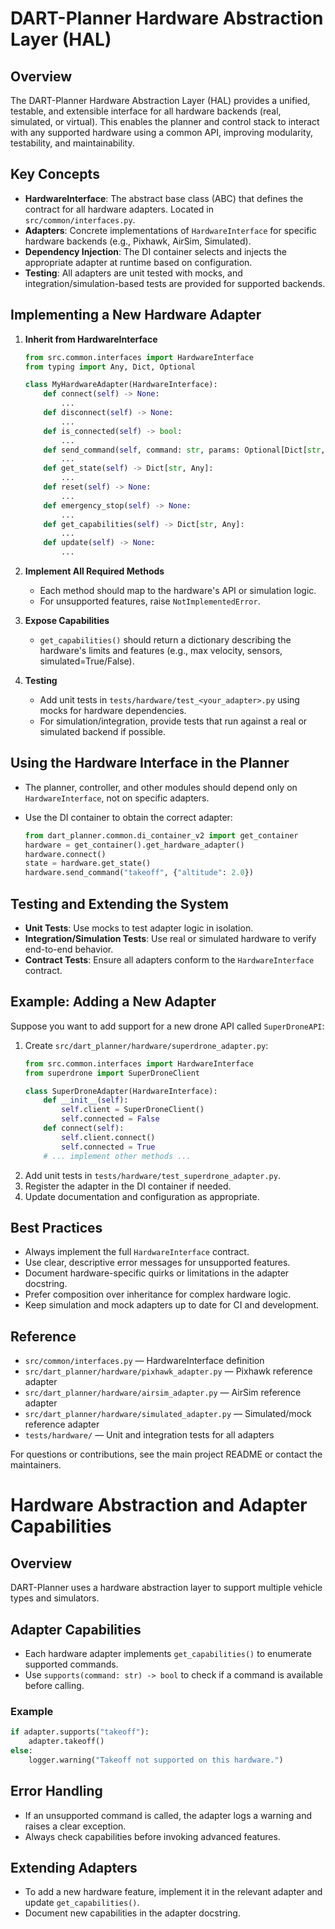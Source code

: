 # DART-Planner Hardware Abstraction Layer (HAL)

## Overview

The DART-Planner Hardware Abstraction Layer (HAL) provides a unified, testable, and extensible interface for all hardware backends (real, simulated, or virtual). This enables the planner and control stack to interact with any supported hardware using a common API, improving modularity, testability, and maintainability.

## Key Concepts

- **HardwareInterface**: The abstract base class (ABC) that defines the contract for all hardware adapters. Located in `src/common/interfaces.py`.
- **Adapters**: Concrete implementations of `HardwareInterface` for specific hardware backends (e.g., Pixhawk, AirSim, Simulated).
- **Dependency Injection**: The DI container selects and injects the appropriate adapter at runtime based on configuration.
- **Testing**: All adapters are unit tested with mocks, and integration/simulation-based tests are provided for supported backends.

## Implementing a New Hardware Adapter

1. **Inherit from HardwareInterface**

   ```python
   from src.common.interfaces import HardwareInterface
   from typing import Any, Dict, Optional

   class MyHardwareAdapter(HardwareInterface):
       def connect(self) -> None:
           ...
       def disconnect(self) -> None:
           ...
       def is_connected(self) -> bool:
           ...
       def send_command(self, command: str, params: Optional[Dict[str, Any]] = None) -> Any:
           ...
       def get_state(self) -> Dict[str, Any]:
           ...
       def reset(self) -> None:
           ...
       def emergency_stop(self) -> None:
           ...
       def get_capabilities(self) -> Dict[str, Any]:
           ...
       def update(self) -> None:
           ...
   ```

2. **Implement All Required Methods**
   - Each method should map to the hardware's API or simulation logic.
   - For unsupported features, raise `NotImplementedError`.

3. **Expose Capabilities**
   - `get_capabilities()` should return a dictionary describing the hardware's limits and features (e.g., max velocity, sensors, simulated=True/False).

4. **Testing**
   - Add unit tests in `tests/hardware/test_<your_adapter>.py` using mocks for hardware dependencies.
   - For simulation/integration, provide tests that run against a real or simulated backend if possible.

## Using the Hardware Interface in the Planner

- The planner, controller, and other modules should depend only on `HardwareInterface`, not on specific adapters.
- Use the DI container to obtain the correct adapter:

  ```python
  from dart_planner.common.di_container_v2 import get_container
  hardware = get_container().get_hardware_adapter()
  hardware.connect()
  state = hardware.get_state()
  hardware.send_command("takeoff", {"altitude": 2.0})
  ```

## Testing and Extending the System

- **Unit Tests**: Use mocks to test adapter logic in isolation.
- **Integration/Simulation Tests**: Use real or simulated hardware to verify end-to-end behavior.
- **Contract Tests**: Ensure all adapters conform to the `HardwareInterface` contract.

## Example: Adding a New Adapter

Suppose you want to add support for a new drone API called `SuperDroneAPI`:

1. Create `src/dart_planner/hardware/superdrone_adapter.py`:
   ```python
   from src.common.interfaces import HardwareInterface
   from superdrone import SuperDroneClient

   class SuperDroneAdapter(HardwareInterface):
       def __init__(self):
           self.client = SuperDroneClient()
           self.connected = False
       def connect(self):
           self.client.connect()
           self.connected = True
       # ... implement other methods ...
   ```
2. Add unit tests in `tests/hardware/test_superdrone_adapter.py`.
3. Register the adapter in the DI container if needed.
4. Update documentation and configuration as appropriate.

## Best Practices

- Always implement the full `HardwareInterface` contract.
- Use clear, descriptive error messages for unsupported features.
- Document hardware-specific quirks or limitations in the adapter docstring.
- Prefer composition over inheritance for complex hardware logic.
- Keep simulation and mock adapters up to date for CI and development.

## Reference

- `src/common/interfaces.py` — HardwareInterface definition
- `src/dart_planner/hardware/pixhawk_adapter.py` — Pixhawk reference adapter
- `src/dart_planner/hardware/airsim_adapter.py` — AirSim reference adapter
- `src/dart_planner/hardware/simulated_adapter.py` — Simulated/mock reference adapter
- `tests/hardware/` — Unit and integration tests for all adapters

For questions or contributions, see the main project README or contact the maintainers. 

# Hardware Abstraction and Adapter Capabilities

## Overview

DART-Planner uses a hardware abstraction layer to support multiple vehicle types and simulators.

## Adapter Capabilities
- Each hardware adapter implements `get_capabilities()` to enumerate supported commands.
- Use `supports(command: str) -> bool` to check if a command is available before calling.

### Example
```python
if adapter.supports("takeoff"):
    adapter.takeoff()
else:
    logger.warning("Takeoff not supported on this hardware.")
```

## Error Handling
- If an unsupported command is called, the adapter logs a warning and raises a clear exception.
- Always check capabilities before invoking advanced features.

## Extending Adapters
- To add a new hardware feature, implement it in the relevant adapter and update `get_capabilities()`.
- Document new capabilities in the adapter docstring. 